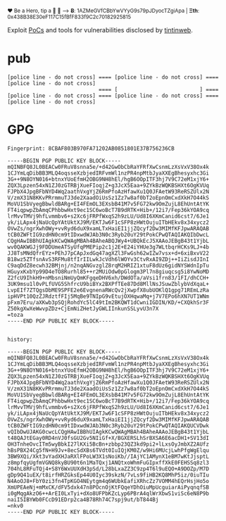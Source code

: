 <sup>❤ Be a Hero, tip a 🍺 🙂 ⟶ **Ƀ**: 1AZMeGVfCBbYwVYyG9s79pJDyocTZgiApa | **Ξth**: 0x438B38E30eF117C15fBfF833f9C2c70182925815</sup>

Exploit [PoCs](pocs) and tools for vulnerabilities disclosed by [tintinweb](https://github.com/tintinweb).

pub
======

	[police line - do not cross] ==== [police line - do not cross] ==== [police line - do not cross]
	                             ==== [                          ] ==== 
	[police line - do not cross] ==== [police line - do not cross] ==== [police line - do not cross]

	
	
GPG
======
	
	Fingerprint: 8CBAF803B970FA71202AB0851801E37B756236CB

	-----BEGIN PGP PUBLIC KEY BLOCK-----
	mQINBFQ8JL0BEACw0FRuV8snna5e/+d42GwObCbRaYFRfXwCsnmLzXsVxV38Ox4k
	1CJYmLqDibBB3MLQ4oqsseXzbjedIRFvmWl1nzPR4npMtbJyaXXEgBhesyxhc3Gi
	3G++9N8OYN016+btnxYUoEfmH2OBG9NH8hEl/hgB6OOpITF3hj7V9C72eM1xjY6+
	ZQX3Lpzen54xN1ZJ0zGTRBjXueFIoqjZ+g3JcX5Eaa+9ZYkBzWQKBSHXt6OgKVUq
	FJPbX4JpgBFbNYD4Wq2aathVxgYjZ6RmPfoAzHfawXu1Q0JFAetW93ReRSZUlx2N
	V/zmX31N8KKvPRrmmuTJ3de2XaadOiUsSz1Zz7w8af0bT2oEpnOmCxdXkH7O44kS
	MoVU1SbVyegBbwldBARg+EI4FEmOL3EXsbB41M7v5FG72kw9OmZujL8EhUntAtYK
	FT4iqpwpZbAmqCPhbbwHxt9ec1SC6woBcT7B9dRTK+Hib+/12i7/Fep36kYOA9cq
	lrMvvTMVj9hfLvmmbv6+s2Xc6jFRPfWxqS2h9zLU/Ud8I6XKmCanid6cst7/6Je1
	yk/iLApx4jNaUcQpYAtUktXJ9M/EKTJw6F1cSFP8zHWtOujuITbHEkv8x34xycz2
	OVwZs/ngrXwhOWy+vvRyd6duX9xamLTxHaiEI1jjZQcyf2Dw3MIMfKFJpwARAQAB
	tCB0ZWFtIG9zdHN0cm9tIDxwdWJAb3N0c3Ryb20uY29tPokCPwQTAQIAKQIbDwcL
	CQgHAwIBBhUIAgkKCwQWAgMBAh4BAheABQJWy4+UBQkEcJ5XAAoJEBgB43t1YjbL
	wv0QAKWGJj9FDDUmeATSyUfqPMEPip2c1j2E+E24iYHUe3g7WLtbqrHCKs9LJ+4b
	JJ8TsMNdQfrEYz+PEhJ7pCApJxdGq47agXZl3FwGsh62wIZw7vsx+d+6xiBxvV22
	B18wz5ZTfsnAvS3RFMu8tfIrIILwkJcVdh6lWOYv3CtvRxAI9ZDj++IiZisdJInI
	C9aqDdZ8ecwh32BMjnj/n2nqANGvzglZ8rqM2HRIZ1xtuF8dUz6gidNYSWdnIpTu
	HGuyxKxbYp99D4eTO8Rurhl85++r2MUiOdw0pGlogm3Pl7n8giuqcsg5i8YwNoMD
	Z2fcU9IhkH9+nMbsniNmUyQmKFgqeDHV6xh/DWdOTa/aVsi1frn83/1FI/dhCCH+
	3UK9msu1l0vPLfUVG5ShfrcU9biBYx2BXPfTEe87Dd8MllNsJSuwZblybVdXqaL+
	LvpEIf7ZTQgsDbME9SPFE2e6EvgnenaRWcQv2jXwpfX8ubUOKlQ1gpg71REmLzRa
	ipHVPt10QzZJRdztfFIj5MqBe9TNIpG9vEtujOXHqwaMq+j7V7EPo6hXN7UT1WNm
	pFxm7Eru/aXKwb3pSQjRohdYc5lC49tIm2BKQWT1dCwniIGDIN/KD/+CXQkhSr3F
	Z50kgXwXeWwvpZDz+CjEmNiZHetJyGWLIInkunSSLyvU3n7X
	=toza
	-----END PGP PUBLIC KEY BLOCK-----
		

	history:
	
	-----BEGIN PGP PUBLIC KEY BLOCK-----
	mQINBFQ8JL0BEACw0FRuV8snna5e/+d42GwObCbRaYFRfXwCsnmLzXsVxV38Ox4k
	1CJYmLqDibBB3MLQ4oqsseXzbjedIRFvmWl1nzPR4npMtbJyaXXEgBhesyxhc3Gi
	3G++9N8OYN016+btnxYUoEfmH2OBG9NH8hEl/hgB6OOpITF3hj7V9C72eM1xjY6+
	ZQX3Lpzen54xN1ZJ0zGTRBjXueFIoqjZ+g3JcX5Eaa+9ZYkBzWQKBSHXt6OgKVUq
	FJPbX4JpgBFbNYD4Wq2aathVxgYjZ6RmPfoAzHfawXu1Q0JFAetW93ReRSZUlx2N
	V/zmX31N8KKvPRrmmuTJ3de2XaadOiUsSz1Zz7w8af0bT2oEpnOmCxdXkH7O44kS
	MoVU1SbVyegBbwldBARg+EI4FEmOL3EXsbB41M7v5FG72kw9OmZujL8EhUntAtYK
	FT4iqpwpZbAmqCPhbbwHxt9ec1SC6woBcT7B9dRTK+Hib+/12i7/Fep36kYOA9cq
	lrMvvTMVj9hfLvmmbv6+s2Xc6jFRPfWxqS2h9zLU/Ud8I6XKmCanid6cst7/6Je1
	yk/iLApx4jNaUcQpYAtUktXJ9M/EKTJw6F1cSFP8zHWtOujuITbHEkv8x34xycz2
	OVwZs/ngrXwhOWy+vvRyd6duX9xamLTxHaiEI1jjZQcyf2Dw3MIMfKFJpwARAQAB
	tCB0ZWFtIG9zdHN0cm9tIDxwdWJAb3N0c3Ryb20uY29tPokCPwQTAQIAKQUCVDwk
	vQIbDwUJAKG0cwcLCQgHAwIBBhUIAgkKCwQWAgMBAh4BAheAAAoJEBgB43t1YjbL
	t48QAJtEGay0RD4nVJ0fsGU2Gv5NIiGf+X/BGXERSLhSrBXSA6E6acDH1+SV13dI
	OH3TnheOvcITm5wyBbkI27lKXi5BcBn+zbbp23QZ3kd9pi2+lLxsOyJmbXZ2AUfz
	hBsPBX24Cg5fN+H9Jv+8ecSdXBs6TVdt0IuIQjKM0Z/w9Hi6MUcjLwhPfgWgElqu
	3BW9XQi/Xkt3vYadXHJaRXlFPoLW3X1sNoiKb//IAjYC1AMynX1eBM7wKtJjsptL
	z8mpfqyUgfmVGNQ8kyBU90t6n1MaTQxj1ANQtxoWhmFuGIpxffXkE0FEHSSq8zl3
	704hL8RFuTQj4+S8Y6WxUUXdH3pSd/L28bLxaZZ3C9zp4T6l9uEQO+A9DOZp/M7D
	gDp9Q41uEX/t8irfHRZGksEp44U0Iyc39skzN/7vLs9fiHB2KQ8MhP5iz/0iuTIu
	N4AoOJ8+FbY0zi3fn4TpKGO4NEytgm4q6WUbkEafiXRhcZz7VOMM4hEQrHsjHo5o
	XmUPEAeNj+mMxCK/dFV5dxk47n8POcnOjKtFQqeYDhOiuMpUcguiarAiPyqnqfSB
	i0gMqgAkzO6++ArEI0LxTyi+dXo8UFPbKZcLyp6PBrA4qlWrXbwS1viSc6eN8P9b
	naiI5IBYWb0FCcD91EDrp2ca4B78Rh74C7spj9ut/bT844Bj
	=nkv0
	-----END PGP PUBLIC KEY BLOCK-----

